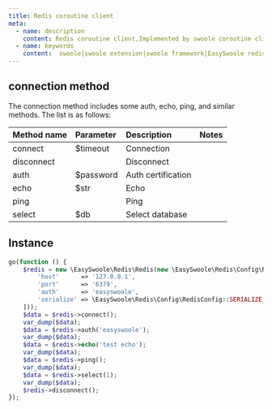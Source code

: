 ```yaml
---
title: Redis coroutine client
meta:
  - name: description
    content: Redis coroutine client,Implemented by swoole coroutine client,Covers the method of redis 99%
  - name: keywords
    content:  swoole|swoole extension|swoole framework|EasySwoole redis| Swoole Redis coroutine client|swoole Redis|Redis coroutine
---
```

## connection method
The connection method includes some auth, echo, ping, and similar methods. The list is as follows:   



| Method name   | Parameter      | Description       | Notes |
|:-----------|:----------|:----------|:----|
| connect    | $timeout  | Connection   |     |
| disconnect |           | Disconnect   |     |
| auth       | $password | Auth certification   |     |
| echo       | $str      | Echo    |     |
| ping       |           | Ping    |     |
| select     | $db       | Select database|     |


## Instance
```php
go(function () {
    $redis = new \EasySwoole\Redis\Redis(new \EasySwoole\Redis\Config\RedisConfig([
        'host'      => '127.0.0.1',
        'port'      => '6379',
        'auth'      => 'easyswoole',
        'serialize' => \EasySwoole\Redis\Config\RedisConfig::SERIALIZE_NONE
    ]));
    $data = $redis->connect();
    var_dump($data);
    $data = $redis->auth('easyswoole');
    var_dump($data);
    $data = $redis->echo('test echo');
    var_dump($data);
    $data = $redis->ping();
    var_dump($data);
    $data = $redis->select(1);
    var_dump($data);
    $redis->disconnect();
});
```
